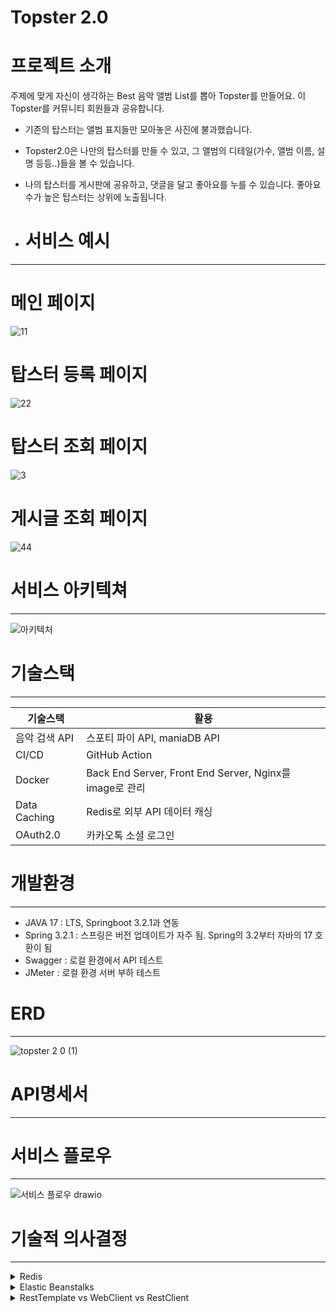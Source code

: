 # Topster 2.0

# 프로젝트 소개

주제에 맞게 자신이 생각하는 Best 음악 앨범 List를 뽑아 Topster를 만들어요. 이 Topster를 커뮤니티 회원들과 공유합니다.

- 기존의 탑스터는 앨범 표지들만 모아놓은 사진에 불과했습니다.
- Topster2.0은 나만의 탑스터를 만들 수 있고, 그 앨범의 디테일(가수, 앨범 이름, 설명 등등..)들을 볼 수 있습니다.
- 나의 탑스터를 게시판에 공유하고, 댓글을 달고 좋아요를 누를 수 있습니다. 좋아요 수가 높은 탑스터는 상위에 노출됩니다.

- # 서비스 예시
---

# 메인 페이지
![11](https://github.com/GyungKu/topster2.0/assets/148296128/c73e1e5b-97d7-4c5d-8478-4fb2494bdbae)

# 탑스터 등록 페이지
![22](https://github.com/GyungKu/topster2.0/assets/148296128/a73bafcc-8dad-4fd9-b7e6-51fdd76c322d)


# 탑스터 조회 페이지
![3](https://github.com/GyungKu/topster2.0/assets/148296128/6314dc5c-085e-42ae-bd61-402f1237af6f)

# 게시글 조회 페이지
![44](https://github.com/GyungKu/topster2.0/assets/148296128/6bd02e7f-d013-46bf-92e8-b65fcb410f8a)


# 서비스 아키텍쳐

---
![아키텍처](https://github.com/GyungKu/topster2.0/assets/148296128/055ae083-d157-47a2-8a55-b6e40a4f61e0)



# 기술스택

---

| 기술스택 | 활용 |
| --- | --- |
| 음악 검색 API | 스포티 파이 API, maniaDB API |
| CI/CD | GitHub Action |
| Docker | Back End Server, Front End Server, Nginx를 image로 관리 |
| Data Caching | Redis로 외부 API 데이터 캐싱 |
| OAuth2.0 | 카카오톡 소셜 로그인 |

# 개발환경

---

- JAVA 17 : LTS, Springboot 3.2.1과 연동
- Spring 3.2.1 : 스프링은 버전 업데이트가 자주 됨. Spring의 3.2부터 자바의 17 호환이 됨
- Swagger : 로컬 환경에서 API 테스트
- JMeter : 로컬 환경 서버 부하 테스트

# ERD

---
![topster 2 0 (1)](https://github.com/GyungKu/topster2.0/assets/148296128/7510869f-7756-4e50-822e-eddfa1487f86)

# API명세서

---

# 서비스 플로우

---
![서비스 플로우 drawio](https://github.com/GyungKu/topster2.0/assets/148296128/7e357fe2-3819-4ec1-8158-0fc16718b00f)


# 기술적 의사결정

---

<details>
<summary>Redis</summary>
<div markdown="1">
  <details>
  <summary>음악 검색 API Data Caching</summary>
  <div markdown="1">
  ### **향상된 응답 속도**

  - **Data Caching 전**
    ![캐싱 전 (1)](https://github.com/GyungKu/topster2.0/assets/148296128/295b7e57-8c2d-461e-b2fd-bd0f93371293)
  데이터 불러오는데 걸린 시간 1405ms

  - **Data Caching 후**
  - ![캐싱 후 (1)](https://github.com/GyungKu/topster2.0/assets/148296128/c71f9c2b-0bd8-4c9f-af6b-cbbeee85afe7)
  데이터를 불러오는데 걸린 시간 18ms

  외부 API 요청 시 요금이 부과되는 API가 있습니다.

  Data Caching을 통해 외부 API 요청 횟수를 줄일 수 있습니다.

</div>
</details>
  <details>
  <summary>Refresh Token</summary>
<div markdown="1">
# 보안 강화

토큰 기반 인증 방식의 약점인 토큰이 탈취 당했을 때를 대비하기 위해 Refresh Token 채택했습니다.

서버는 토큰이 탈취 당했을 때 만료기한이 만료 되기 전까지 통제권이 없습니다.

이를 보안하기 위해 Access Token과, Refresh Token을 도입했습니다.

- **In Memory DB인 특성상 읽고 쓰기가 빈번한 데이터를 다루기에 좋음**
    1. Access Token의 만료기한을 한시간으로 줄였습니다. 
    2. 잦은 로그인은 사용자 경험에 좋지 않아 리프래쉬 토큰의 만료 기한을 일주일로 주어 일주일에 한번만 로그인 해도 인증처리가 되도 했습니다.
    3. 데이터 수정이 일어나지 않기 때문에 NoSql인 Redis에 적합합니다.
- **TTL을 레디스에서 설정할 수 있음**
    1. Refresh Token은 만료기한이 7일.
    2. Refresh Token이 만료될 때 따로 삭제 로직을 작성할 필요 없습니다.
- **Key-Value로 이루어진 Redis**
    1. Key값으로 Refresh Token을, Value로 유저의 Id를 넣는 방식으로 구현했습니다.
  </div>
</details>
</div>
</details>

<details>
<summary>Elastic Beanstalks</summary>
<div markdown="1">
  
 1. **쉬운 배포 및 관리**: 저희는 Docker compose를 이용하여 Nginx, Spring Boot, Vue.js의 멀티 컨테이너 환경을 구성하고 있었고 배포 과정에서 ECS와 EB 중에서 EB를 선택했습니다. 그 이유는 ECS를 통해 배포를 하기 위해서는 Docker와 AWS의 지식이 더 많이 필요했습니다. 반면 EB는 Docker 컨테이너를 지원하며, 여러 컨테이너로 구성된 환경을 손쉽게 배포 및 관리할 수 있었고, 저희는 시간적 여유가 많지 않아서 더 간단한 EB를 선택했습니다.
  
2. **확장성 고려의 편리성**: 현재는 EC2 인스턴스를 한 개만 띄우기에 장점이 아닐 수도 있지만, 애플리케이션의 트래픽이 증가하거나 서비스가 확장될 가능성을 고려한다면 EB를 사용하는 것이 장점이 될 수 있습니다. EB는 필요에 따라 자동으로 리소스를 추가하거나 제거하는 오토 스케일링 기능을 제공하므로, 서비스의 성장에 따른 인프라 관리 부담을 줄일 수 있습니다. 또한, 로드 밸런서를 통해 여러 EC2 인스턴스간의 트래픽을 자동으로 분산시킴으로써, 서비스의 가용성을 높이는 역할도 합니다.
    
3. **환경 설정의 간편성**: EB는 각 환경의 설정을 쉽게 관리하고, 변경할 수 있습니다.
</div>
</details>

<details>
<summary>RestTemplate vs WebClient vs RestClient</summary>
<div markdown="1">
저희는 기존에 서버간 HTTP 통신을 위해 RestTemplate를 사용하고 있었습니다. 하지만, RestTemplate은 오래된 기술이며, 더 이상 업데이트가 이루어지지 않는 것으로 알려져 있습니다. 심지어, 클래스 파일 내에서는 RestClient와 WebClient의 사용을 권장하고 있습니다.


따라서, 시스템을 더 최신의 기술로 마이그레이션하는 것이 필요하다고 판단하였습니다. 여기서 두 가지 선택지, WebClient와 RestClient가 있었습니다.

WebClient는 비동기식의 처리 방식을 제공하지만, 이를 사용하기 위해서는 WebFlux 의존성을 추가해야 하는 단점이 있었습니다. 이는 우리 시스템에 추가적인 변경을 요구하므로, 이를 선택하지 않았습니다.

대신, RestClient를 선택하였습니다. RestClient는 Spring 6.1(또는 Spring Boot 3.2)부터 지원되는 최신 기술로, 앞으로 지속적인 지원이 이루어질 것으로 예상되었습니다.

RestClient를 선택한 후, 장점을 명확하게 느낄 수 있었습니다. 특히, 메소드 체이닝 방식을 사용함으로써 코드의 가독성이 크게 향상되었습니다.

- **RestTemplate을 사용할 때 코드**
<pre><code>
  //query는 앨범 검색시 사용한 검색어
RestTemplate rest = new RestTemplate();
        HttpHeaders headers = new HttpHeaders();
        headers.add("Authorization", "Bearer " + accessToken);
        headers.add("Host", "api.spotify.com");
        headers.add("Content-type", "application/json");
        String body = "";

        HttpEntity<String> requestEntity = new HttpEntity<String>(body, headers);
        ResponseEntity<String> responseEntity = rest
                .exchange("https://api.spotify.com/v1/search?type=album&q="
                        + query + "&limit=30", HttpMethod.GET, requestEntity, String.class);
</code></pre>

- **RestClient를 사용할 때 코드**
<pre><code>
//query는 앨범 검색시 사용한 검색어
Consumer<HttpHeaders> headersConsumer = (headers) -> {
            headers.add("Authorization", "Bearer " + accessToken);
            headers.add("Host", "api.spotify.com");
            headers.add("Content-type", "application/json");
        };

				
        ResponseEntity<String> responseEntity = restClient.get()
                .uri("https://api.spotify.com/v1/search?type=album&q=" + query + "&limit=30")
                .headers(headersConsumer)
                .retrieve()
                .toEntity(String.class);
</code></pre>

- **최종 코드**
<pre><code>
//query는 앨범 검색시 사용한 검색어
URI uri = UriComponentsBuilder
                .fromUriString("https://api.spotify.com/v1/search")
                .queryParam("type", "album")
                .queryParam("q", query) 
                .queryParam("limit", "30")
                .encode()
                .build()
                .toUri();

        Consumer<HttpHeaders> headersConsumer = (headers) -> {
            headers.add("Authorization", "Bearer " + accessToken);
            headers.add("Host", "api.spotify.com");
            headers.add("Content-type", "application/json");
        };

        ResponseEntity<String> responseEntity = restClient.get()
                .uri(uri)
                .headers(headersConsumer)
                .retrieve()
                .toEntity(String.class
</code></pre>

</div>
</details>
    

